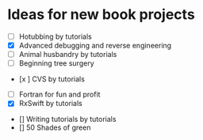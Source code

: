 # Ideas for new book projects

- [ ] Hotubbing by tutorials
- [x] Advanced debugging and reverse engineering
- [ ] Animal husbandry by tutorials
- [ ] Beginning tree surgery
- [x ] CVS by tutorials
- [ ] Fortran for fun and profit
- [x] RxSwift by tutorials
- [] Writing tutorials by tutorials
- [] 50 Shades of green
